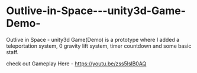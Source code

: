 # Outlive-in-Space---unity3d-Game-Demo-
Outlive in Space - unity3d Game(Demo) is a prototype where I added a teleportation system, 0 gravity lift system, timer countdown and some basic staff.

check out Gameplay Here - https://youtu.be/zss5lslB0AQ




